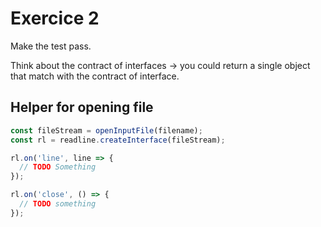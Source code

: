 # Exercice 2

Make the test pass.

Think about the contract of interfaces -> you could return a single object that match with the contract of interface.

## Helper for opening file

```javascript
const fileStream = openInputFile(filename);
const rl = readline.createInterface(fileStream);

rl.on('line', line => {
  // TODO Something
});

rl.on('close', () => {
  // TODO something
});
```
